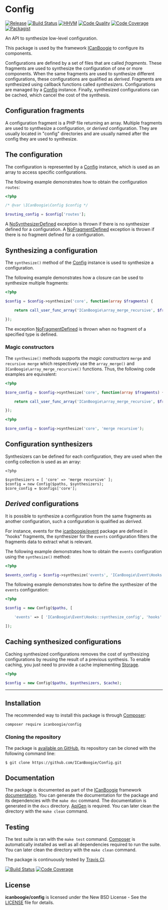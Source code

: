# Config

[![Release](https://img.shields.io/packagist/v/ICanBoogie/config.svg)](https://packagist.org/packages/icanboogie/config)
[![Build Status](https://img.shields.io/travis/ICanBoogie/Config.svg)](http://travis-ci.org/ICanBoogie/Config)
[![HHVM](https://img.shields.io/hhvm/icanboogie/config.svg)](http://hhvm.h4cc.de/package/icanboogie/config)
[![Code Quality](https://img.shields.io/scrutinizer/g/ICanBoogie/Config.svg)](https://scrutinizer-ci.com/g/ICanBoogie/Config)
[![Code Coverage](https://img.shields.io/coveralls/ICanBoogie/Config.svg)](https://coveralls.io/r/ICanBoogie/Config)
[![Packagist](https://img.shields.io/packagist/dt/icanboogie/config.svg)](https://packagist.org/packages/icanboogie/config)

An API to synthesize low-level configuration.

This package is used by the framework [ICanBoogie][] to configure its components.

Configurations are defined by a set of files that are called _fragments_. These fragments are
used to synthesize the configuration of one or more components. When the same fragments
are used to synthesize different configurations, these configurations are qualified
as _derived_. Fragments are synthesized using callback functions called _synthesizers_.
Configurations are managed by a [Config][] instance. Finally, synthesized configurations
can be cached, which cancel the cost of the synthesis.





## Configuration fragments

A configuration fragment is a PHP file returning an array. Multiple fragments are used to
synthesize a configuration, or _derived_ configuration. They are usually located in "config"
directories and are usually named after the config they are used to synthesize.





## The configuration

The configuration is represented by a [Config][] instance, which is used as an array to access
specific configurations.

The following example demonstrates how to obtain the configuration `routes`:

```php
<?php

/* @var \ICanBoogie\Config $config */

$routing_config = $config['routes'];
```

A [NoSynthesizerDefined][] exception is thrown if there is no synthesizer defined for a
configuration. A [NoFragmentDefined][] exception is thrown if there is no fragment defined for a
configuration.





## Synthesizing a configuration

The `synthesize()` method of the [Config][] instance is used to synthesize a configuration.

The following example demonstrates how a closure can be used to synthesize multiple fragments:

```php
<?php

$config = $config->synthesize('core', function(array $fragments) {

	return call_user_func_array('ICanBoogie\array_merge_recursive', $fragments);

});
```

The exception [NoFragmentDefined][] is thrown when no fragment of a specified type is defined.





### Magic constructors

The `synthesize()` methods supports the _magic constructors_ `merge` and `recursive merge` which
respectively use the `array_merge()` and `ICanBoogie\array_merge_recursive()` functions. Thus,
the following code examples are equivalent:

```php
<?php

$core_config = $config->synthesize('core', function(array $fragments) {

	return call_user_func_array('ICanBoogie\array_merge_recursive', $fragments);

});
```

```php
<?php

$core_config = $config->synthesize('core', 'merge recursive');
```





## Configuration synthesizers

Synthesizers can be defined for each configuration, they are used when the config collection is
used as an array:

```
<?php

$synthesizers = [ 'core' => 'merge recursive' ];
$config = new Config($paths, $synthesizers);
$core_config = $configs['core'];
```





## _Derived_ configurations

It is possible to synthesize a configuration from the same fragments as another configuration,
such a configuration is qualified as _derived_.

For instance, events for the [icanboogie/event][] package are defined in "hooks" fragments, the
synthesizer for the `events` configuration filters the fragments data to extract what is
relevant.

The following example demonstrates how to obtain the `events` configuration using the
`synthesize()` method:

```php
<?php

$events_config = $config->synthesize('events', 'ICanBoogie\Event\Hooks::synthesize_config', 'hooks');
```

The following example demonstrates how to define the synthesizer of the `events` configuration:

```php
<?php

$config = new Config($paths, [

	'events' => [ 'ICanBoogie\Event\Hooks::synthesize_config', 'hooks' ]

]);
```





## Caching synthesized configurations

Caching synthesized configurations removes the cost of synthesizing configurations by reusing the
result of a previous synthesis. To enable caching, you just need to provide a cache implementing
[Storage][].

```php
<?php

$config = new Config($paths, $synthesizers, $cache);
```





----------





## Installation

The recommended way to install this package is through [Composer](http://getcomposer.org/):

```
composer require icanboogie/config
```





### Cloning the repository

The package is [available on GitHub](https://github.com/ICanBoogie/Config), its repository can be
cloned with the following command line:

	$ git clone https://github.com/ICanBoogie/Config.git





## Documentation

The package is documented as part of the [ICanBoogie](https://icanboogie.org/) framework
[documentation](https://icanboogie.org/docs/). You can generate the documentation for the package
and its dependencies with the `make doc` command. The documentation is generated in the `docs`
directory. [ApiGen](http://apigen.org/) is required. You can later clean the directory with
the `make clean` command.





## Testing

The test suite is ran with the `make test` command. [Composer](http://getcomposer.org/) is
automatically installed as well as all dependencies required to run the suite. You can later
clean the directory with the `make clean` command.

The package is continuously tested by [Travis CI](http://about.travis-ci.org/).

[![Build Status](https://img.shields.io/travis/ICanBoogie/Config.svg)](http://travis-ci.org/ICanBoogie/Config)
[![Code Coverage](https://img.shields.io/coveralls/ICanBoogie/Config.svg)](https://coveralls.io/r/ICanBoogie/Config)





## License

**icanboogie/config** is licensed under the New BSD License - See the [LICENSE](LICENSE) file for details.





[icanboogie/event]: https://github.com/ICanBoogie/Event
[ICanBoogie]:       https://github.com/ICanBoogie

[Config]:               https://icanboogie.org/api/config/1.2/class-ICanBoogie.Config.html
[NoFragmentDefined]:    https://icanboogie.org/api/config/1.2/class-ICanBoogie.Config.NoFragmentDefined.html
[NoSynthesizerDefined]: https://icanboogie.org/api/config/1.2/class-ICanBoogie.Config.NoSynhtesizerDefined.html
[Storage]:              https://icanboogie.org/api/storage/2.0/class-ICanBoogie.Storage.Storage.html
